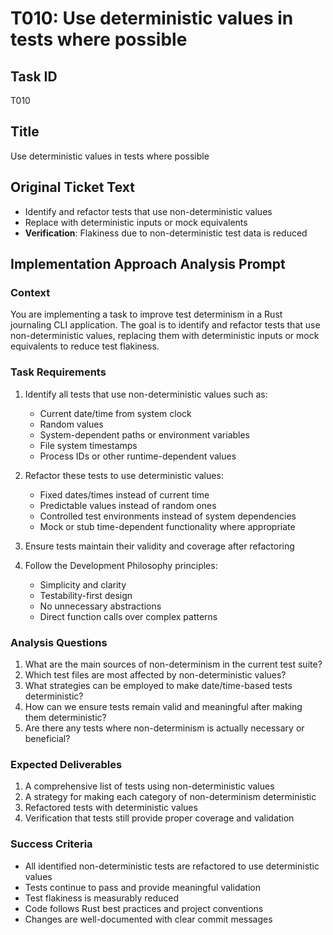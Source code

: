 # T010: Use deterministic values in tests where possible

## Task ID
T010

## Title
Use deterministic values in tests where possible

## Original Ticket Text
- Identify and refactor tests that use non-deterministic values
- Replace with deterministic inputs or mock equivalents
- **Verification**: Flakiness due to non-deterministic test data is reduced

## Implementation Approach Analysis Prompt

### Context
You are implementing a task to improve test determinism in a Rust journaling CLI application. The goal is to identify and refactor tests that use non-deterministic values, replacing them with deterministic inputs or mock equivalents to reduce test flakiness.

### Task Requirements
1. Identify all tests that use non-deterministic values such as:
   - Current date/time from system clock
   - Random values
   - System-dependent paths or environment variables
   - File system timestamps
   - Process IDs or other runtime-dependent values

2. Refactor these tests to use deterministic values:
   - Fixed dates/times instead of current time
   - Predictable values instead of random ones
   - Controlled test environments instead of system dependencies
   - Mock or stub time-dependent functionality where appropriate

3. Ensure tests maintain their validity and coverage after refactoring

4. Follow the Development Philosophy principles:
   - Simplicity and clarity
   - Testability-first design
   - No unnecessary abstractions
   - Direct function calls over complex patterns

### Analysis Questions
1. What are the main sources of non-determinism in the current test suite?
2. Which test files are most affected by non-deterministic values?
3. What strategies can be employed to make date/time-based tests deterministic?
4. How can we ensure tests remain valid and meaningful after making them deterministic?
5. Are there any tests where non-determinism is actually necessary or beneficial?

### Expected Deliverables
1. A comprehensive list of tests using non-deterministic values
2. A strategy for making each category of non-determinism deterministic
3. Refactored tests with deterministic values
4. Verification that tests still provide proper coverage and validation

### Success Criteria
- All identified non-deterministic tests are refactored to use deterministic values
- Tests continue to pass and provide meaningful validation
- Test flakiness is measurably reduced
- Code follows Rust best practices and project conventions
- Changes are well-documented with clear commit messages